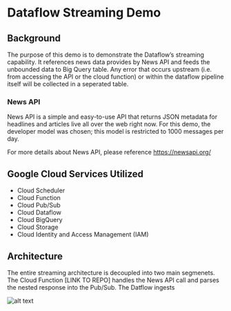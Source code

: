 # Dataflow Streaming Demo

## Background

The purpose of this demo is to demonstrate the Dataflow’s streaming capability. It references news data provides by News API and feeds the unbounded data to Big Query table. Any error that occurs upstream (i.e. from accessing the API or the cloud function) or within the dataflow pipeline itself will be collected in a seperated table.

### News API

News API is a simple and easy-to-use API that returns JSON metadata for headlines and articles live all over the web right now. For this demo, the developer model was chosen; this model is restricted to 1000 messages per day.

For more details about News API, please reference https://newsapi.org/

## Google Cloud Services Utilized
* Cloud Scheduler
* Cloud Function
* Cloud Pub/Sub
* Cloud Dataflow
* Cloud BigQuery
* Cloud Storage
* Cloud Identity and Access Management (IAM)

## Architecture

The entire streaming architecture is decoupled into two main segmenets.  The Cloud Function [LINK TO REPO] handles the News API call and parses the nested response into the Pub/Sub.  The Datflow ingests 

![alt text](https://github.com/vthurai/streaming-dataflow-demo/tree/master/src/main/resources/images/Streaming-Dataflow-Demo.jpg "Streaming-Demo-Architecture")